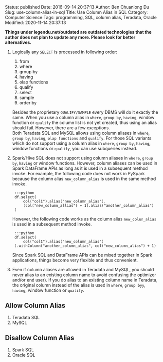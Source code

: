 Status: published
Date: 2016-09-14 20:37:13
Author: Ben Chuanlong Du
Slug: use-column-alias-in-sql
Title: Use Column Alias in SQL
Category: Computer Science
Tags: programming, SQL, column alias, Teradata, Oracle
Modified: 2020-11-14 20:37:13

**Things under legendu.net/outdated are outdated technologies that the author does not plan to update any more. Please look for better alternatives.**


1. Logically any `SELECT` is processed in following order:

    1. from
    2. where
    3. group by
    4. having
    5. olap functions
    6. qualify
    7. select 
    8. sample
    9. order by

    Besides the proprietary `QUALIFY/SAMPLE` every DBMS will do it exactly the same.
    When you use a column alias in
    `where`, `group by`, `having`, window function or `qualify`
    the column list is not yet created, 
    thus using an alias should fail.
    However, 
    there are a few exceptions.  
    Both Teradata SQL and MySQL allows using column aliases in
    `where`, `group by`, `having`, `olap functions` and `qualify`.
    For those SQL variants which do not support using a column alias
    in `where`, `group by`, `having`, window functions or `qualify`,
    you can use subqueries instead.

2. Spark/Hive SQL does not support using column aliases 
    in `where`, `group by`, `having` or window functions.
    However, 
    column aliases can be used in Spark DataFrame APIs 
    as long as it is used in a subsequent method invoke.
    For example,
    the following code does not work in PySpark 
    because the column alias `new_column_alias` is used in the same method invoke.

        :::python
        df.select(
            col("col1").alias("new_column_alias"),
            (col("new_column_allias") + 1).alias("another_column_alias")
        )

    However,
    the following code works 
    as the column alias `new_colun_alias` is used in a subsequent method invoke.

        :::python
        df.select(
            col("col1").alias("new_column_alias")
        ).withColumn("another_column_alias", col("new_column_alias") + 1)

    Since Spark SQL and DataFrame APIs can be mixed together in Spark applications,
    things become very flexible and thus convenient.

2. Even if column aliases are allowed in Teradata and MySQL, 
    you should never alias to an existing column name 
    to avoid confusing the optimizer and/or end user).
    If you do alias to an existing column name in Teradata,
    the original column instead of the alias is used 
    in `where`, `group byy`, `having`, window function or `qualify`.

## Allow Column Alias 

1. Teradata SQL
2. MySQL

## Disallow Column Alias 

1. Spark SQL
2. Oracle SQL
